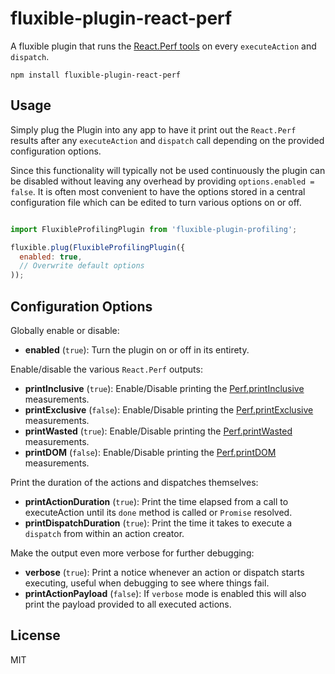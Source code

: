 fluxible-plugin-react-perf
==========================

A fluxible plugin that runs the [React.Perf tools](https://facebook.github.io/react/docs/perf.html) 
on every `executeAction` and `dispatch`.

```
npm install fluxible-plugin-react-perf 
```

## Usage

Simply plug the Plugin into any app to have it print out the `React.Perf` results after any 
`executeAction` and `dispatch` call depending on the provided configuration options.

Since this functionality will typically not be used continuously the plugin can be disabled
without leaving any overhead by providing `options.enabled = false`. It is often most 
convenient to have the options stored in a central configuration file which can be edited
to turn various options on or off.

```javascript

import FluxibleProfilingPlugin from 'fluxible-plugin-profiling';

fluxible.plug(FluxibleProfilingPlugin({
  enabled: true,
  // Overwrite default options
));

```

## Configuration Options

Globally enable or disable:

  * **enabled** (`true`): Turn the plugin on or off in its entirety.

Enable/disable the various `React.Perf` outputs:
  
  * **printInclusive** (`true`): Enable/Disable printing the [Perf.printInclusive](https://facebook.github.io/react/docs/perf.html#perf.printinclusivemeasurements) measurements.
  * **printExclusive** (`false`): Enable/Disable printing the [Perf.printExclusive](https://facebook.github.io/react/docs/perf.html#perf.printexclusivemeasurements) measurements.
  * **printWasted** (`true`): Enable/Disable printing the [Perf.printWasted](https://facebook.github.io/react/docs/perf.html#perf.printwastedmeasurements) measurements.
  * **printDOM** (`false`): Enable/Disable printing the [Perf.printDOM](https://facebook.github.io/react/docs/perf.html#perf.printdommeasurements) measurements.

Print the duration of the actions and dispatches themselves:

  * **printActionDuration** (`true`): Print the time elapsed from a call to executeAction until its `done` method is called or `Promise` resolved. 
  * **printDispatchDuration** (`true`): Print the time it takes to execute a `dispatch` from within an action creator.

Make the output even more verbose for further debugging:
  
  * **verbose** (`true`): Print a notice whenever an action or dispatch starts executing, useful when debugging to see where things fail. 
  * **printActionPayload** (`false`): If `verbose` mode is enabled this will also print the payload provided to all executed actions.

## License

MIT
